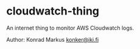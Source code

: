 cloudwatch-thing
========================================================================

An internet thing to monitor AWS Cloudwatch logs.

Author: Konrad Markus <konker@iki.fi>

